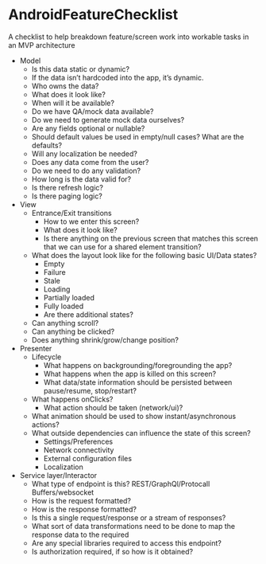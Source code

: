 # AndroidFeatureChecklist
A checklist to help breakdown feature/screen work into workable tasks in an MVP architecture

* Model
  * Is this data static or dynamic?
  * If the data isn’t hardcoded into the app, it’s dynamic.
  * Who owns the data?
  * What does it look like?
  * When will it be available?
  * Do we have QA/mock data available?
  * Do we need to generate mock data ourselves?
  * Are any fields optional or nullable?
  * Should default values be used in empty/null cases? What are the defaults?
  * Will any localization be needed?
  * Does any data come from the user?
  * Do we need to do any validation?
  * How long is the data valid for?
  * Is there refresh logic?
  * Is there paging logic?
* View
  * Entrance/Exit transitions
    * How to we enter this screen?
    * What does it look like?
    * Is there anything on the previous screen that matches this screen that we can use for a shared element transition?
  * What does the layout look like for the following basic UI/Data states?
    * Empty
    * Failure
    * Stale
    * Loading
    * Partially loaded
    * Fully loaded
    * Are there additional states?
  * Can anything scroll?
  * Can anything be clicked?	
  * Does anything shrink/grow/change position?
* Presenter
  * Lifecycle
    * What happens on backgrounding/foregrounding the app?
    * What happens when the app is killed on this screen?
    * What data/state information should be persisted between pause/resume, stop/restart?	
  * What happens onClicks?
    * What action should be taken (network/ui)?
  * What animation should be used to show instant/asynchronous actions?
  * What outside dependencies can influence the state of this screen?
    * Settings/Preferences
    * Network connectivity
    * External configuration files
    * Localization
* Service layer/Interactor
  * What type of endpoint is this? REST/GraphQl/Protocall Buffers/websocket
  * How is the request formatted?
  * How is the response formatted?
  * Is this a single request/response or a stream of responses?
  * What sort of data transformations need to be done to map the response data to the required 
  * Are any special libraries required to access this endpoint?
  * Is authorization required, if so how is it obtained?


